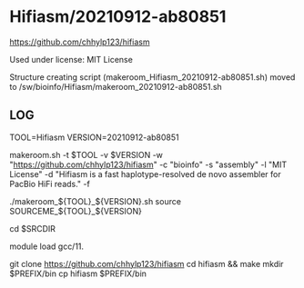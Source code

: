 Hifiasm/20210912-ab80851
========================

<https://github.com/chhylp123/hifiasm>

Used under license:
MIT License


Structure creating script (makeroom_Hifiasm_20210912-ab80851.sh) moved to /sw/bioinfo/Hifiasm/makeroom_20210912-ab80851.sh

LOG
---

TOOL=Hifiasm
VERSION=20210912-ab80851

makeroom.sh -t $TOOL -v $VERSION   -w "https://github.com/chhylp123/hifiasm"  -c "bioinfo" -s "assembly" -l "MIT License" -d  "Hifiasm is a fast haplotype-resolved de novo assembler for PacBio HiFi reads."   -f


./makeroom_${TOOL}_${VERSION}.sh
 source SOURCEME_${TOOL}_${VERSION}
    


   cd $SRCDIR

module load gcc/11.

git clone https://github.com/chhylp123/hifiasm
cd hifiasm && make
mkdir $PREFIX/bin
cp hifiasm $PREFIX/bin
